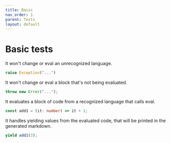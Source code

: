 ```yaml
---
title: Basic
nav_order: 1
parent: Tests
layout: default
---
```


# Basic tests

It won't change or eval an unrecognized language.

```python
raise Exception("...")
```

It won't change or eval a block that's not being evaluated.

```ts
throw new Error("...");
```

It evaluates a block of code from a recognized language that calls eval.

```ts eval
const add1 = (it: number) => it + 1;
```

It handles yielding values from the evaluated code, that will be printed in the generated markdown.

```ts eval --yield=json
yield add1(3);
```
